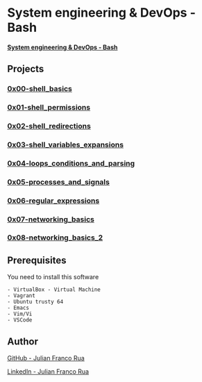 # System engineering & DevOps - Bash

#### [System engineering & DevOps - Bash](https://intranet.hbtn.io/dashboards/my_current_projects)

##  Projects

### [0x00-shell_basics](./0x00-shell_basics)
### [0x01-shell_permissions](./0x01-shell_permissions)
### [0x02-shell_redirections](./0x02-shell_redirections)
### [0x03-shell_variables_expansions](./0x03-shell_variables_expansions)
### [0x04-loops_conditions_and_parsing](./0x04-loops_conditions_and_parsing)
### [0x05-processes_and_signals](./0x05-processes_and_signals)
### [0x06-regular_expressions](./0x06-regular_expressions)
### [0x07-networking_basics](./0x07-networking_basics)
### [0x08-networking_basics_2](./0x08-networking_basics_2)

##  Prerequisites

You need to install this software
```
- VirtualBox - Virtual Machine
- Vagrant
- Ubuntu trusty 64
- Emacs
- Vim/Vi
- VSCode
```

##  Author

[GitHub - Julian Franco Rua](https://github.com/julianfrancor)

[LinkedIn - Julian Franco Rua](https://www.linkedin.com/in/julianfrancor/)

